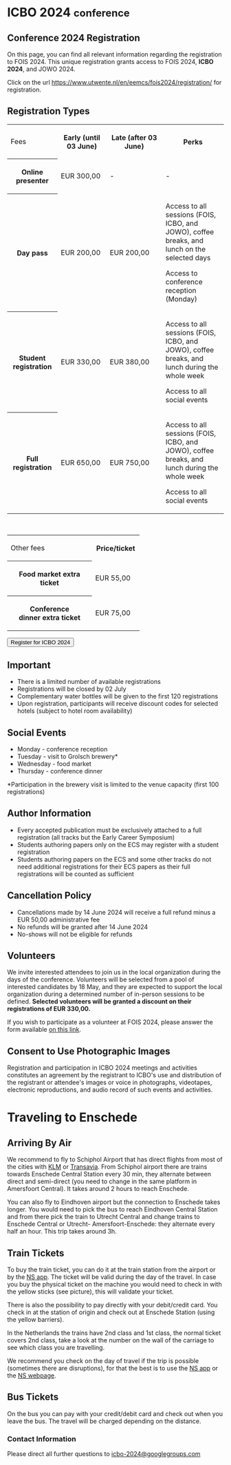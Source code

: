 <br>
<h1> ICBO 2024 <small>conference</small></h1>

## Conference 2024 Registration 

On this page, you can find all relevant information regarding the registration to FOIS 2024. This unique registration grants access to FOIS 2024, <strong>ICBO 2024</strong>, and JOWO 2024.

Click on the url <a href="https://www.utwente.nl/en/eemcs/fois2024/registration/" target="_blank"> https://www.utwente.nl/en/eemcs/fois2024/registration/ </a>for registration.

## Registration Types

<table>
  <colgroup>
    <col style="width: 140px;">
    <col style="width: 208px;">
    <col style="width: 204px;">
    <col style="width: 237px;">
  </colgroup>
  <tbody>
    <tr>
      <td>
        <p>Fees</p>
      </td>
      <th scope="col">
        <p>Early (until 03 June)</p>
      </th>
      <th scope="col">
        <p>Late&nbsp;(after 03 June)</p>
      </th>
      <th scope="col">
        <p>Perks</p>
      </th>
    </tr>
    <tr>
      <th scope="row">
        <p>Online presenter</p>
      </th>
      <td>
        <p>EUR 300,00</p>
      </td>
      <td>
        <p>-</p>
      </td>
      <td>
        <p>-</p>
      </td>
    </tr>
    <tr>
      <th scope="row">
        <p>Day pass</p>
      </th>
      <td>
        <p>EUR 200,00</p>
      </td>
      <td>
        <p>EUR 200,00</p>
      </td>
      <td>
        <p>Access to all sessions (FOIS, ICBO, and JOWO), coffee breaks, and lunch on the selected days
        </p>
        <p>Access to conference reception (Monday)</p>
      </td>
    </tr>
    <tr>
      <th scope="row">
        <p>Student registration</p>
      </th>
      <td>
        <p>EUR 330,00</p>
      </td>
      <td>
        <p>EUR 380,00</p>
      </td>
      <td>
        <p>Access&nbsp;to all sessions (FOIS, ICBO, and JOWO), coffee breaks, and lunch during the whole
          week</p>
        <p>Access to all social events</p>
      </td>
    </tr>
    <tr>
      <th scope="row">
        <p>Full registration</p>
      </th>
      <td>
        <p>EUR 650,00</p>
      </td>
      <td>
        <p>EUR 750,00</p>
      </td>
      <td>
        <p>Access&nbsp;to all sessions (FOIS, ICBO, and JOWO), coffee breaks, and lunch during the whole
          week</p>
        <p>Access to&nbsp;all social events</p>
      </td>
    </tr>
  </tbody>
</table>

<br>

<table>
  <colgroup>
    <col style="width: 197px;">
    <col style="width: 111px;">
  </colgroup>
  <tbody>
    <tr>
      <td>
        <p>Other fees</p>
      </td>
      <th scope="col">
        <p>Price/ticket</p>
      </th>
    </tr>
    <tr>
      <th scope="row">
        <p>Food market extra ticket</p>
      </th>
      <td>
        <p>EUR 55,00</p>
      </td>
    </tr>
    <tr>
      <th scope="row">
        <p>Conference dinner&nbsp;extra ticket</p>
      </th>
      <td>
        <p>EUR 75,00</p>
      </td>
    </tr>
  </tbody>
</table>

<button type="button" class="btn btn-success btn-primary btn-lg" onclick="window.location.href='https://www.utwente.nl/en/eemcs/fois2024/registration/'; ">Register for ICBO 2024</button>

## Important 
<ul>
<li>There is a limited number of available registrations</li>
<li>Registrations will be closed by 02 July</li>
<li>Complementary water bottles will be given to the first 120 registrations</li>
<li>Upon registration, participants will receive discount codes for selected hotels (subject to hotel room availability)</li>
</ul>

## Social Events
<ul>
<li>Monday - conference reception</li>
<li>Tuesday - visit to Grolsch brewery*</li>
<li>Wednesday - food market</li>
<li>Thursday - conference dinner</li>
</ul>
*Participation in the brewery visit is limited to the venue capacity (first 100 registrations)

## Author Information
<ul>
<li>Every accepted publication must be exclusively attached to a full registration (all tracks but the Early Career Symposium)</li>
<li>Students authoring papers only on the ECS may register with a student registration</li>
<li>Students authoring papers on the ECS and some other tracks do not need additional registrations for their ECS papers as their full registrations will be counted as sufficient</li>
</ul>

## Cancellation Policy
<ul>
<li>Cancellations made by 14 June 2024 will receive a full refund minus a EUR 50,00 administrative fee</li>
<li>No refunds will be granted after 14 June 2024</li>
<li>No-shows will not be eligible for refunds</li>
</ul>

## Volunteers

We invite interested attendees to join us in the local organization during the days of the conference. Volunteers will be selected from a pool of interested candidates by 18 May, and they are expected to support the local organization during a determined number of in-person sessions to be defined. <strong>Selected volunteers will be granted a discount on their registrations of EUR 330,00.</strong>

If you wish to participate as a volunteer at FOIS 2024, please answer the form available <a href="https://forms.office.com/Pages/ResponsePage.aspx?id=oUYycvXDxUOs3EOttASsTfuwvWsl-HFFh_e1cUkutrpURU8wOTFSM0Y5OEdGRlczVU1LVjdRRFdHVS4u">on this link</a>.

## Consent to Use Photographic Images

Registration and participation in ICBO 2024 meetings and activities constitutes an agreement by the registrant to ICBO's use and distribution of the registrant or attendee's images or voice in photographs, videotapes, electronic reproductions, and audio record of such events and activities.

# Traveling to Enschede

## Arriving By Air

We recommend to fly to Schiphol Airport that has direct flights from most of the cities with <a href="https://www.klm.nl/en">KLM</a> or <a href="https://www.transavia.com/">Transavia</a>. From Schiphol airport there are trains towards Enschede Central Station every 30 min, they alternate between direct and semi-direct (you need to change in the same platform in Amersfoort Central). It takes around 2 hours to reach Enschede.

You can also fly to Eindhoven airport but the connection to Enschede takes longer. You would need to pick the bus to reach Eindhoven Central Station and from there pick the train to Utrecht Central and change trains to Enschede Central or Utrecht- Amersfoort-Enschede: they alternate every half an hour. This trip takes around 3h.

## Train Tickets 

To buy the train ticket, you can do it at the train station from the airport or by the <a href="https://www.ns.nl/en/travel-information/ns-app">NS app</a>. The ticket will be valid during the day of the travel. In case you buy the physical ticket on the machine you would need to check in with the yellow sticks (see picture), this will validate your ticket.

There is also the possibility to pay directly with your debit/credit card. You check in at the station of origin and check out at Enschede Station (using the yellow barriers). 

In the Netherlands the trains have 2nd class and 1st class, the normal ticket covers 2nd class, take a look at the number on the wall of the carriage to see which class you are travelling.

We recommend you check on the day of travel if the trip is possible (sometimes there are disruptions), for that the best is to use the <a href="https://www.ns.nl/en/travel-information/ns-app">NS app</a> or the <a href="https://www.ns.nl/en">NS webpage</a>.

## Bus Tickets

On the bus you can pay with your credit/debit card and check out when you leave the bus. The travel will be charged depending on the distance.

### Contact Information 

Please direct all further questions to <a href="mailto:icbo-2024@googlegroups.com">icbo-2024@googlegroups.com</a>



